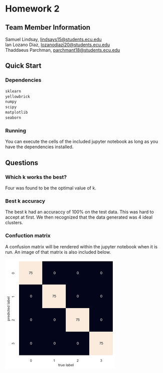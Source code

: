 # Homework 2

## Team Member Information

Samuel Lindsay, lindsays15@students.ecu.edu <br />
Ian Lozano Diaz, lozanodiazi20@students.ecu.edu <br />
Thaddaeus Parchman, parchmant18@students.ecu.edu <br />

## Quick Start

### Dependencies

``` python
sklearn
yellowbrick
numpy
scipy
matplotlib
seaborn
```

### Running

You can execute the cells of the included jupyter notebook as
long as you have the dependencies installed. 

## Questions

### Which k works the best?

Four was found to be the optimal value of k.

### Best k accuracy

The best k had an accuraccy of 100% on the test data. This was hard to accept at first. We then recognized that the data generated was 4 ideal clusters.

### Confuction matrix

A confusion matrix will be rendered within the jupyter notebook when it is run. An image of that matrix is also included below.

![](confusion_matrix.png)
